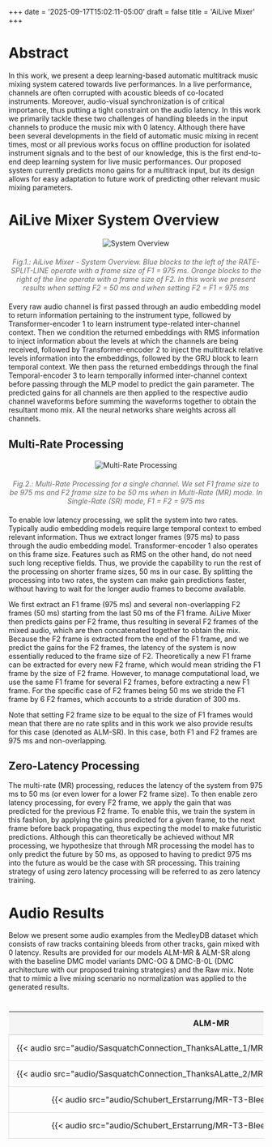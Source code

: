 +++
date = '2025-09-17T15:02:11-05:00'
draft = false
title = 'AiLive Mixer'
+++

<style>
/* Expand content width */
.container {
    max-width: 100% !important;
    width: 100% !important;
}

/* Center content */
.main-content {
    padding: 20px;
    margin: 0 auto;
}

/* Make table responsive */
@media screen and (max-width: 1200px) {
    .audio-table {
        display: block;
        overflow-x: auto;
        white-space: nowrap;
    }
}

.figure-container {
    text-align: center;
    margin: 20px 0;
}

.figure-container img {
    max-width: 100%;
    height: auto;
    margin-bottom: 10px;
}

.figure-caption {
    font-style: italic;
    color: #666;
    margin-top: 10px;
}

.audio-table {
    width: 100%;
    border-collapse: collapse;
    margin: 20px 0;
}

.audio-table th, .audio-table td {
    padding: 12px;
    text-align: left;
    border-bottom: 1px solid #ddd;
}
</style>

# Abstract
In this work, we present a deep learning-based automatic multitrack music mixing system catered towards live performances. In a live performance, channels are often corrupted with acoustic bleeds of co-located instruments. Moreover, audio-visual synchronization is of critical importance, thus putting a tight constraint on the audio latency. In this work we primarily tackle these two challenges of handling bleeds in the input channels to produce the music mix with 0 latency. Although there have been several developments in the field of automatic music mixing in recent times, most or all previous works focus on offline production for isolated instrument signals and to the best of our knowledge, this is the first end-to-end deep learning system for live music performances. Our proposed system currently predicts mono gains for a multitrack input, but its design allows for easy adaptation to future work of predicting other relevant music mixing parameters.

# AiLive Mixer System Overview

<div class="figure-container">
    <img src="images/AiLiveMixer-ICASSP.png" alt="System Overview">
    <div class="figure-caption">Fig.1.: AiLive Mixer - System Overview. Blue blocks to the left of the RATE-SPLIT-LINE operate with a frame size of F1 = 975 ms. Orange blocks to the right of the line operate with a frame size of F2. In this work we present results when setting F2 = 50 ms and when setting F2 = F1 = 975 ms</div>
</div>

Every raw audio channel is first passed through an audio embedding model to return information pertaining to the instrument type, followed by Transformer-encoder 1 to learn instrument type-related inter-channel context. Then we condition the returned embeddings with RMS information to inject information about the levels at which the channels are being received, followed by Transformer-encoder 2 to inject the multitrack relative levels information into the embeddings, followed by the GRU block to learn temporal context. We then pass the returned embeddings through the final Temporal-encoder 3 to learn temporally informed inter-channel context before passing through the MLP model to predict the gain parameter. The predicted gains for all channels are then applied to the respective audio channel waveforms before summing the waveforms together to obtain the resultant mono mix. All the neural networks share weights across all channels.

## Multi-Rate Processing

<div class="figure-container">
    <img src="images/Multi-RateProcessing.png" alt="Multi-Rate Processing">
    <div class="figure-caption">Fig.2.: Multi-Rate Processing for a single channel. We set F1 frame size to be 975 ms and F2 frame size to be 50 ms when in Multi-Rate (MR) mode. In Single-Rate (SR) mode, F1 = F2 = 975 ms</div>
</div>

To enable low latency processing, we split the system into two rates. Typically audio embedding models require large temporal context to embed relevant information. Thus we extract longer frames (975 ms) to pass through the audio embedding model. Transformer-encoder 1 also operates on this frame size. Features such as RMS on the other hand, do not need such long receptive fields. Thus, we provide the capability to run the rest of the processing on shorter frame sizes, 50 ms in our case. By splitting the processing into two rates, the system can make gain predictions faster, without having to wait for the longer audio frames to become available.

We first extract an F1 frame (975 ms) and several non-overlapping F2 frames (50 ms) starting from the last 50 ms of the F1 frame. AiLive Mixer then predicts gains per F2 frame, thus resulting in several F2 frames of the mixed audio, which are then concatenated together to obtain the mix. Because the F2 frame is extracted from the end of the F1 frame, and we predict the gains for the F2 frames, the latency of the system is now essentially reduced to the frame size of F2. Theoretically a new F1 frame can be extracted for every new F2 frame, which would mean striding the F1 frame by the size of F2 frame. However, to manage computational load, we use the same F1 frame for several F2 frames, before extracting a new F1 frame. For the specific case of F2 frames being 50 ms we stride the F1 frame by 6 F2 frames, which accounts to a stride duration of 300 ms.

Note that setting F2 frame size to be equal to the size of F1 frames would mean that there are no rate splits and in this work we also provide results for this case (denoted as ALM-SR). In this case, both F1 and F2 frames are 975 ms and non-overlapping.

## Zero-Latency Processing

The multi-rate (MR) processing, reduces the latency of the system from 975 ms to 50 ms (or even lower for a lower F2 frame size). To then enable zero latency processing, for every F2 frame, we apply the gain that was predicted for the previous F2 frame. To enable this, we train the system in this fashion, by applying the gains predicted for a given frame, to the next frame before back propagating, thus expecting the model to make futuristic predictions. Although this can theoretically be achieved without MR processing, we hypothesize that through MR processing the model has to only predict the future by 50 ms, as opposed to having to predict 975 ms into the future as would be the case with SR processing. This training strategy of using zero latency processing will be referred to as zero latency training.

# Audio Results

Below we present some audio examples from the MedleyDB dataset which consists of raw tracks containing bleeds from other tracks, gain mixed with 0 latency. Results are provided for our models ALM-MR & ALM-SR along with the baseline DMC model variants DMC-OG & DMC-B-0L (DMC architecture with our proposed training strategies) and the Raw mix. Note that to mimic a live mixing scenario no normalization was applied to the generated results.

<style>
.audio-table-container {
    width: 100%;
    overflow-x: auto;
    margin: 20px 0;
}

.audio-table {
    width: 100%;
    border-collapse: collapse;
    table-layout: fixed;
}

.audio-table th {
    background-color: #f5f5f5;
    padding: 12px;
    text-align: center;
    font-weight: bold;
    border-bottom: 2px solid #ddd;
}

.audio-table td {
    padding: 15px;
    text-align: center;
    border: 1px solid #ddd;
    vertical-align: middle;
}

.audio-table audio {
    width: 100%;
    max-width: 200px;
}

/* Make the table more responsive */
@media screen and (max-width: 1200px) {
    .audio-table {
        display: block;
        width: 100%;
    }
   
    .audio-table th,
    .audio-table td {
        min-width: 200px; /* Ensures audio players don't get too squeezed */
    }
}
</style>

<div class="audio-table-container">
    <table class="audio-table">
        <thead>
            <tr>
                <th>ALM-MR</th>
                <th>ALM-SR</th>
                <th>DMC-B-0L</th>
                <th>DMC-OG</th>
                <th>RAW</th>
            </tr>
        </thead>
        <tbody>
            <tr>
                <td>{{< audio src="audio/SasquatchConnection_ThanksALatte_1/MR-T3-Bleeds-0Lat_pred_mix.wav" >}}</td>
                <td>{{< audio src="audio/SasquatchConnection_ThanksALatte_1/SR-T3-Bleeds-0Lat_pred_mix.wav" >}}</td>
                <td>{{< audio src="audio/SasquatchConnection_ThanksALatte_1/dolby_bleeds_0lat_pred_mix.wav" >}}</td>
                <td>{{< audio src="audio/SasquatchConnection_ThanksALatte_1/dolby_pred_mix.wav" >}}</td>
                <td>{{< audio src="audio/SasquatchConnection_ThanksALatte_1/raw_mix.wav" >}}</td>
            </tr>
            <tr>
                <td>{{< audio src="audio/SasquatchConnection_ThanksALatte_2/MR-T3-Bleeds-0Lat_pred_mix.wav" >}}</td>
                <td>{{< audio src="audio/SasquatchConnection_ThanksALatte_2/SR-T3-Bleeds-0Lat_pred_mix.wav" >}}</td>
                <td>{{< audio src="audio/SasquatchConnection_ThanksALatte_2/dolby_bleeds_0lat_pred_mix.wav" >}}</td>
                <td>{{< audio src="audio/SasquatchConnection_ThanksALatte_2/dolby_pred_mix.wav" >}}</td>
                <td>{{< audio src="audio/SasquatchConnection_ThanksALatte_2/raw_mix.wav" >}}</td>
            </tr>
            <tr>
                <td>{{< audio src="audio/Schubert_Erstarrung/MR-T3-Bleeds-0Lat_pred_mix.wav" >}}</td>
                <td>{{< audio src="audio/Schubert_Erstarrung/SR-T3-Bleeds-0Lat_pred_mix.wav" >}}</td>
                <td>{{< audio src="audio/Schubert_Erstarrung/dolby_bleeds_0lat_pred_mix.wav" >}}</td>
                <td>{{< audio src="audio/Schubert_Erstarrung/dolby_pred_mix.wav" >}}</td>
                <td>{{< audio src="audio/Schubert_Erstarrung/raw_mix.wav" >}}</td>
            </tr>
            <tr>
                <td>{{< audio src="audio/Schubert_Erstarrung/MR-T3-Bleeds-0Lat_pred_mix.wav" >}}</td>
                <td>{{< audio src="audio/Schubert_Erstarrung/SR-T3-Bleeds-0Lat_pred_mix.wav" >}}</td>
                <td>{{< audio src="audio/Schubert_Erstarrung/dolby_bleeds_0lat_pred_mix.wav" >}}</td>
                <td>{{< audio src="audio/Schubert_Erstarrung/dolby_pred_mix.wav" >}}</td>
                <td>{{< audio src="audio/Schubert_Erstarrung/raw_mix.wav" >}}</td>
            </tr>
            <!-- Your other rows remain the same -->
        </tbody>
    </table>
</div>